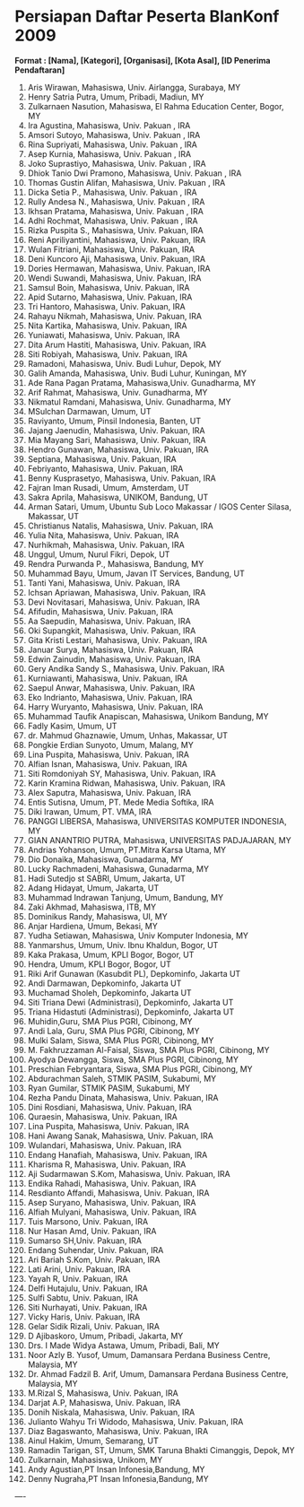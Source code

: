 # Persiapan Daftar Peserta BlanKonf 2009

**Format : [Nama], [Kategori], [Organisasi], [Kota Asal], [ID Penerima Pendaftaran]**

1. Aris Wirawan, Mahasiswa, Univ. Airlangga, Surabaya, MY
2. Henry Satria Putra, Umum, Pribadi, Madiun, MY
3. Zulkarnaen Nasution, Mahasiswa, El Rahma Education Center, Bogor, MY
4. Ira Agustina, Mahasiswa, Univ. Pakuan , IRA
5. Amsori Sutoyo, Mahasiswa, Univ. Pakuan , IRA
6. Rina Supriyati, Mahasiswa, Univ. Pakuan , IRA
7. Asep Kurnia, Mahasiswa, Univ. Pakuan , IRA
8. Joko Suprastiyo, Mahasiswa, Univ. Pakuan , IRA
9. Dhiok Tanio Dwi Pramono, Mahasiswa, Univ. Pakuan , IRA
10. Thomas Gustin Alifan, Mahasiswa, Univ. Pakuan , IRA
11. Dicka Setia P., Mahasiswa, Univ. Pakuan , IRA
12. Rully Andesa N., Mahasiswa, Univ. Pakuan , IRA
13. Ikhsan Pratama, Mahasiswa, Univ. Pakuan , IRA
14. Adhi Rochmat, Mahasiswa, Univ. Pakuan , IRA
15. Rizka Puspita S., Mahasiswa, Univ. Pakuan, IRA
16. Reni Apriliyantini, Mahasiswa, Univ. Pakuan, IRA
17. Wulan Fitriani, Mahasiswa, Univ. Pakuan, IRA
18. Deni Kuncoro Aji, Mahasiswa, Univ. Pakuan, IRA
19. Dories Hermawan, Mahasiswa, Univ. Pakuan, IRA
20. Wendi Suwandi, Mahasiswa, Univ. Pakuan, IRA
21. Samsul Boin, Mahasiswa, Univ. Pakuan, IRA
22. Apid Sutarno, Mahasiswa, Univ. Pakuan, IRA
23. Tri Hantoro, Mahasiswa, Univ. Pakuan, IRA
24. Rahayu Nikmah, Mahasiswa, Univ. Pakuan, IRA
25. Nita Kartika, Mahasiswa, Univ. Pakuan, IRA
26. Yuniawati, Mahasiswa, Univ. Pakuan, IRA
27. Dita Arum Hastiti, Mahasiswa, Univ. Pakuan, IRA
28. Siti Robiyah, Mahasiswa, Univ. Pakuan, IRA
29. Ramadoni, Mahasiswa, Univ. Budi Luhur, Depok, MY
30. Galih Amanda, Mahasiswa, Univ. Budi Luhur, Kuningan, MY
31. Ade Rana Pagan Pratama, Mahasiswa,Univ. Gunadharma, MY
32. Arif Rahmat, Mahasiswa, Univ. Gunadharma, MY
33. Nikmatul Ramdani, Mahasiswa, Univ. Gunadharma, MY
34. MSulchan Darmawan, Umum, UT
35. Raviyanto, Umum, Pinsil Indonesia, Banten, UT
36. Jajang Jaenudin, Mahasiswa, Univ. Pakuan, IRA
37. Mia Mayang Sari, Mahasiswa, Univ. Pakuan, IRA
38. Hendro Gunawan, Mahasiswa, Univ. Pakuan, IRA
39. Septiana, Mahasiswa, Univ. Pakuan, IRA
40. Febriyanto, Mahasiswa, Univ. Pakuan, IRA
41. Benny Kusprasetyo, Mahasiswa, Univ. Pakuan, IRA
42. Fajran Iman Rusadi, Umum, Amsterdam, UT
43. Sakra Aprila, Mahasiswa, UNIKOM, Bandung, UT
44. Arman Satari, Umum, Ubuntu Sub Loco Makassar / IGOS Center Silasa, Makassar, UT
45. Christianus Natalis, Mahasiswa, Univ. Pakuan, IRA
46. Yulia Nita, Mahasiswa, Univ. Pakuan, IRA
47. Nurhikmah, Mahasiswa, Univ. Pakuan, IRA
48. Unggul, Umum, Nurul Fikri, Depok, UT
49. Rendra Purwanda P., Mahasiswa, Bandung, MY
50. Muhammad Bayu, Umum, Javan IT Services, Bandung, UT
51. Tanti Yani, Mahasiswa, Univ. Pakuan, IRA
52. Ichsan Apriawan, Mahasiswa, Univ. Pakuan, IRA
53. Devi Novitasari, Mahasiswa, Univ. Pakuan, IRA
54. Afifudin, Mahasiswa, Univ. Pakuan, IRA
55. Aa Saepudin, Mahasiswa, Univ. Pakuan, IRA
56. Oki Supangkit, Mahasiswa, Univ. Pakuan, IRA
57. Gita Kristi Lestari, Mahasiswa, Univ. Pakuan, IRA
58. Januar Surya, Mahasiswa, Univ. Pakuan, IRA
59. Edwin Zainudin, Mahasiswa, Univ. Pakuan, IRA
60. Gery Andika Sandy S., Mahasiswa, Univ. Pakuan, IRA
61. Kurniawanti, Mahasiswa, Univ. Pakuan, IRA
62. Saepul Anwar, Mahasiswa, Univ. Pakuan, IRA
63. Eko Indrianto, Mahasiswa, Univ. Pakuan, IRA
64. Harry Wuryanto, Mahasiswa, Univ. Pakuan, IRA
65. Muhammad Taufik Anapiscan, Mahasiswa, Unikom Bandung, MY
66. Fadly Kasim, Umum, UT
67. dr. Mahmud Ghaznawie, Umum, Unhas, Makassar, UT
68. Pongkie Erdian Sunyoto, Umum, Malang, MY
69. Lina Puspita, Mahasiswa, Univ. Pakuan, IRA
70. Alfian Isnan, Mahasiswa, Univ. Pakuan, IRA
71. Siti Romdoniyah SY, Mahasiswa, Univ. Pakuan, IRA
72. Karin Kramina Ridwan, Mahasiswa, Univ. Pakuan, IRA
73. Alex Saputra, Mahasiswa, Univ. Pakuan, IRA
74. Entis Sutisna, Umum, PT. Mede Media Softika, IRA 
75. Diki Irawan, Umum, PT. VMA, IRA
76. PANGGI LIBERSA, Mahasiswa, UNIVERSITAS KOMPUTER INDONESIA, MY
77. GIAN ANANTRIO PUTRA, Mahasiswa, UNIVERSITAS PADJAJARAN, MY 
78. Andrias Yohanson, Umum, PT.Mitra Karsa Utama, MY 
79. Dio Donaika, Mahasiswa, Gunadarma, MY 
80. Lucky Rachmadeni, Mahasiswa, Gunadarma, MY 
81. Hadi Sutedjo st SABRI, Umum, Jakarta, UT 
82. Adang Hidayat, Umum, Jakarta, UT 
83. Muhammad Indrawan Tanjung, Umum, Bandung, MY
84. Zaki Akhmad, Mahasiswa, ITB, MY
85. Dominikus Randy, Mahasiswa, UI, MY 
86. Anjar Hardiena, Umum, Bekasi, MY
87. Yudha Setiawan, Mahasiswa, Univ Komputer Indonesia, MY
88. Yanmarshus, Umum, Univ. Ibnu Khaldun, Bogor, UT
89. Kaka Prakasa, Umum, KPLI Bogor, Bogor, UT
90. Hendra, Umum, KPLI Bogor, Bogor, UT
91. Riki Arif Gunawan (Kasubdit PL), Depkominfo, Jakarta UT
92. Andi Darmawan, Depkominfo, Jakarta UT
93. Muchamad Sholeh, Depkominfo, Jakarta UT
94. Siti Triana Dewi (Administrasi), Depkominfo, Jakarta UT
95. Triana Hidastuti (Administrasi), Depkominfo, Jakarta UT
96. Muhidin,Guru, SMA Plus PGRI, Cibinong, MY 
97. Andi Lala, Guru, SMA Plus PGRI, Cibinong, MY 
98. Mulki Salam, Siswa, SMA Plus PGRI, Cibinong, MY 
99. M. Fakhruzzaman Al-Faisal, Siswa, SMA Plus PGRI, Cibinong, MY 
100. Ayodya Dewangga, Siswa, SMA Plus PGRI, Cibinong, MY 
101. Preschian Febryantara, Siswa, SMA Plus PGRI, Cibinong, MY 
102. Abdurachman Saleh, STMIK PASIM, Sukabumi, MY
103. Ryan Gumilar, STMIK PASIM, Sukabumi, MY
104. Rezha Pandu Dinata, Mahasiswa, Univ. Pakuan, IRA
105. Dini Rosdiani, Mahasiswa, Univ. Pakuan, IRA
106. Quraesin, Mahasiswa, Univ. Pakuan, IRA
107. Lina Puspita, Mahasiswa, Univ. Pakuan, IRA
108. Hani Awang Sanak, Mahasiswa, Univ. Pakuan, IRA
109. Wulandari, Mahasiswa, Univ. Pakuan, IRA
110. Endang Hanafiah, Mahasiswa, Univ. Pakuan, IRA
111. Kharisma R, Mahasiswa, Univ. Pakuan, IRA
112. Aji Sudarmawan S.Kom, Mahasiswa, Univ. Pakuan, IRA
113. Endika Rahadi, Mahasiswa, Univ. Pakuan, IRA
114. Resdianto Affandi, Mahasiswa, Univ. Pakuan, IRA
115. Asep Suryano, Mahasiswa, Univ. Pakuan, IRA
116. Alfiah Mulyani, Mahasiswa, Univ. Pakuan, IRA
117. Tuis Marsono, Univ. Pakuan, IRA
118. Nur Hasan Amd, Univ. Pakuan, IRA
119. Sumarso SH,Univ. Pakuan, IRA
120. Endang Suhendar, Univ. Pakuan, IRA
121. Ari Bariah S.Kom, Univ. Pakuan, IRA
122. Lati Arini, Univ. Pakuan, IRA
123. Yayah R, Univ. Pakuan, IRA
124. Delfi Hutajulu, Univ. Pakuan, IRA
125. Sulfi Sabtu, Univ. Pakuan, IRA
126. Siti Nurhayati, Univ. Pakuan, IRA
127. Vicky Haris, Univ. Pakuan, IRA
128. Gelar Sidik Rizali, Univ. Pakuan, IRA
129. D Ajibaskoro, Umum, Pribadi, Jakarta, MY
130. Drs. I Made Widya Astawa, Umum, Pribadi, Bali, MY
131. Noor Azly B. Yusof, Umum, Damansara Perdana Business Centre, Malaysia, MY
132. Dr. Ahmad Fadzil B. Arif, Umum, Damansara Perdana Business Centre, Malaysia, MY
133. M.Rizal S, Mahasiswa, Univ. Pakuan, IRA
134. Darjat A.P, Mahasiswa, Univ. Pakuan, IRA
135. Donih Niskala, Mahasiswa, Univ. Pakuan, IRA
136. Julianto Wahyu Tri Widodo, Mahasiswa, Univ. Pakuan, IRA
137. Diaz Bagaswanto, Mahasiswa, Univ. Pakuan, IRA
138. Ainul Hakim, Umum, Semarang, UT
139. Ramadin Tarigan, ST, Umum, SMK Taruna Bhakti Cimanggis, Depok, MY
140. Zulkarnain, Mahasiswa, Unikom, MY
141. Andy Agustian,PT Insan Infonesia,Bandung, MY
142. Denny Nugraha,PT Insan Infonesia,Bandung, MY

—-
 



